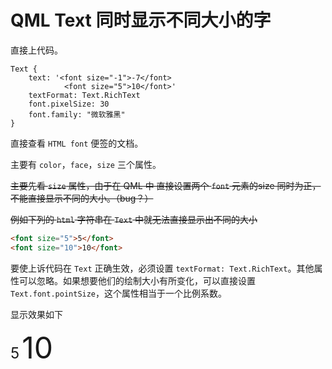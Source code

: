 # QML Text 同时显示不同大小的字

直接上代码。

```
Text {
    text: '<font size="-1">-7</font>
            <font size="5">10</font>'
    textFormat: Text.RichText
    font.pixelSize: 30
    font.family: "微软雅黑"
}
```

直接查看 `HTML font` 便签的文档。

主要有 `color`，`face`，`size` 三个属性。

~~主要先看 `size` 属性，由于在 QML 中 直接设置两个 `font` 元素的size 同时为正，不能直接显示不同的大小。（bug？）~~

~~例如下列的 `html` 字符串在 `Text` 中就无法直接显示出不同的大小~~

```html
<font size="5">5</font>
<font size="10">10</font>
```

要使上诉代码在 `Text` 正确生效，必须设置 `textFormat: Text.RichText`。其他属性可以忽略。如果想要他们的绘制大小有所变化，可以直接设置 `Text.font.pointSize`，这个属性相当于一个比例系数。

显示效果如下

<font size="5">5</font>
<font size="10">10</font>
